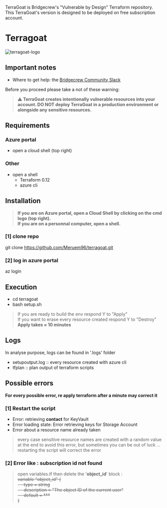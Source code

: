 TerraGoat is Bridgecrew's "Vulnerable by Design" Terraform repository.</br>
This TerraGoat's version is designed to be deployed on free subscription account.
# Terragoat
![terragoat-logo](https://user-images.githubusercontent.com/61518622/110116638-0ff37500-7db8-11eb-94f6-8e7151f0112a.png)

## Important notes
* Where to get help: the [Bridgecrew Community Slack](https://slack.bridgecrew.io/?utm_source=github&utm_medium=organic_oss&utm_campaign=terragoat) </br>

Before you proceed please take a not of these warning: </br>

>**⚠️ TerraGoat creates intentionally vulnerable resources into your account. DO NOT deploy TerraGoat in a production environment or alongside any sensitive resources.**

## Requirements
### **Azure portal**</br>
+ open a cloud shell (top right)</br>

### **Other**
+ open a shell</br>
  + Terraform 0.12
  + azure cli

## Installation
>**If you are on Azure portal, open a Cloud Shell by clicking on the cmd logo (top right).**</br> 
>**If you are on a personnal computer, open a shell.**

### [1] clone repo
git clone https://github.com/Meruem96/terragoat.git </br>
### [2] log in azure portal 
az login </br>

## Execution
* cd terragoat </br>
* bash setup.sh </br>
>If you are ready to build the env respond Y to "Apply"</br>
>If you want to erase every resource created respond Y to "Destroy"</br>
>**Apply takes ≈ 10 minutes**

## Logs
In analyse purpose, logs can be found in '.logs' folder
+ setupoutput.log :: every resource created with azure cli
+ tfplan :: plan output of terraform scripts

## Possible errors
**For every possible error, re apply terraform after a minute may correct it**

### [1] Restart the script
+ Error: retrieving **contact** for KeyVault 
+ Error loading state: Error retrieving keys for Storage Account
+ Error about a resource name already taken
>every case sensitive resource names are created with a random value at the end to avoid this error, but sometimes you can be out of luck ... </br>
>restarting the script will correct the error



### [2] Error like : subscription id not found 
>open variables.tf then delete the '**object_id**' block :</br>
>~~variable "object_id" { </br>
 >&nbsp;&nbsp;&nbsp;&nbsp; type        = string</br>
 >&nbsp;&nbsp;&nbsp;&nbsp; description = "The object ID of the current user"</br>
 >&nbsp;&nbsp;&nbsp;&nbsp; default     = *** </br>
 >}~~</br>


